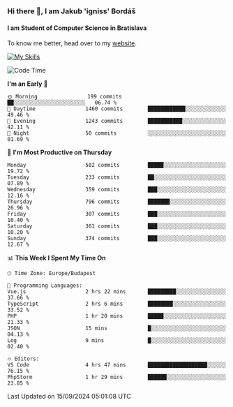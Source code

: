 ### Hi there 👋, I am Jakub 'igniss' Bordáš

#### I am Student of Computer Science in Bratislava
To know me better, head over to my [website](https://bordas.sk).

[![My Skills](https://skillicons.dev/icons?i=js,html,css,figma,svelte,java,kotlin,python,postgresql,typescript,nest,nodejs)](https://bordas.sk)


<!--START_SECTION:waka-->
![Code Time](http://img.shields.io/badge/Code%20Time-1%2C522%20hrs%2032%20mins-blue)

**I'm an Early 🐤** 

```text
🌞 Morning                199 commits         ██░░░░░░░░░░░░░░░░░░░░░░░   06.74 % 
🌆 Daytime                1460 commits        ████████████░░░░░░░░░░░░░   49.46 % 
🌃 Evening                1243 commits        ███████████░░░░░░░░░░░░░░   42.11 % 
🌙 Night                  50 commits          ░░░░░░░░░░░░░░░░░░░░░░░░░   01.69 % 
```
📅 **I'm Most Productive on Thursday** 

```text
Monday                   582 commits         █████░░░░░░░░░░░░░░░░░░░░   19.72 % 
Tuesday                  233 commits         ██░░░░░░░░░░░░░░░░░░░░░░░   07.89 % 
Wednesday                359 commits         ███░░░░░░░░░░░░░░░░░░░░░░   12.16 % 
Thursday                 796 commits         ███████░░░░░░░░░░░░░░░░░░   26.96 % 
Friday                   307 commits         ███░░░░░░░░░░░░░░░░░░░░░░   10.40 % 
Saturday                 301 commits         ███░░░░░░░░░░░░░░░░░░░░░░   10.20 % 
Sunday                   374 commits         ███░░░░░░░░░░░░░░░░░░░░░░   12.67 % 
```


📊 **This Week I Spent My Time On** 

```text
🕑︎ Time Zone: Europe/Budapest

💬 Programming Languages: 
Vue.js                   2 hrs 22 mins       █████████░░░░░░░░░░░░░░░░   37.66 % 
TypeScript               2 hrs 6 mins        ████████░░░░░░░░░░░░░░░░░   33.52 % 
PHP                      1 hr 20 mins        █████░░░░░░░░░░░░░░░░░░░░   21.33 % 
JSON                     15 mins             █░░░░░░░░░░░░░░░░░░░░░░░░   04.13 % 
Log                      9 mins              █░░░░░░░░░░░░░░░░░░░░░░░░   02.40 % 

🔥 Editors: 
VS Code                  4 hrs 47 mins       ███████████████████░░░░░░   76.15 % 
PhpStorm                 1 hr 29 mins        ██████░░░░░░░░░░░░░░░░░░░   23.85 % 
```


 Last Updated on 15/09/2024 05:01:08 UTC
<!--END_SECTION:waka-->
